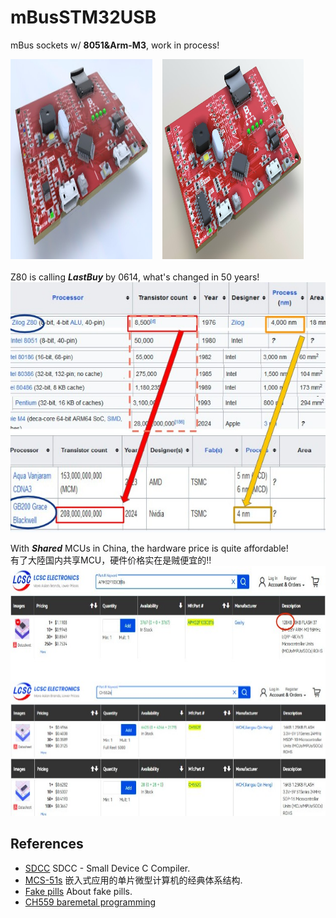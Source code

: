 # mBusSTM32USB
mBus sockets w/ **8051&Arm-M3**, work in process!

<img src="pic/mBusSTM32USB_0608.jpg" height=320 width=45%> &nbsp;&nbsp; <img src="pic/mBusSTM32USB_0607.jpg" height=320 width=45%>
<br>
<br>
Z80 is calling **_LastBuy_** by 0614, what's changed in 50 years!<br>
<img src="pic/Z80vsGB200.jpg" height=400 >


With **_Shared_** MCUs in China, the hardware price is quite affordable!<br>
有了大陸国内共享MCU，硬件价格实在是贼便宜的!!<br>
<img src="pic/LCSC_CH552APM32.jpg" height=400 >
<br>



## References <br>

- [SDCC](https://sdcc.sourceforge.net/) SDCC - Small Device C Compiler. <br>
- [MCS-51s](https://github.com/SoCXin/MCS-51) 嵌入式应用的单片微型计算机的经典体系结构. <br> 
- [Fake pills](https://github.com/keirf/Greaseweazle/wiki/STM32-Fakes) About fake pills. <br>
- [CH559 baremetal programming](https://kprasadvnsi.com/tags/ch559/) 
